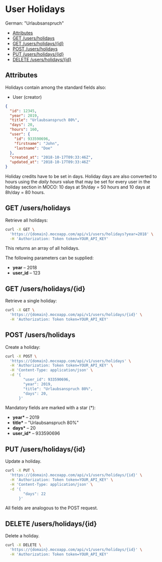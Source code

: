 # User Holidays

German: "Urlaubsanspruch"

<!-- TOC -->

- [Attributes](#attributes)
- [GET /users/holidays](#get-usersholidays)
- [GET /users/holidays/{id}](#get-usersholidaysid)
- [POST /users/holidays](#post-usersholidays)
- [PUT /users/holidays/{id}](#put-usersholidaysid)
- [DELETE /users/holidays/{id}](#delete-usersholidaysid)

<!-- /TOC -->

## Attributes

Holidays contain among the standard fields also:

- User (creator)

```json
{
  "id": 12345,
  "year": 2019,
  "title": "Urlaubsanspruch 80%",
  "days": 20,
  "hours": 160,
  "user": {
    "id": 933590696,
    "firstname": "John",
    "lastname": "Doe"
  },
  "created_at": "2018-10-17T09:33:46Z",
  "updated_at": "2018-10-17T09:33:46Z"
}
```

Holiday credits have to be set in days. Holiday days are also converted to hours using the _daily hours_ value that may
be set for every user in the holiday section in MOCO: 10 days at 5h/day = 50 hours and 10 days at 8h/day = 80 hours.

## GET /users/holidays

Retrieve all holidays:

```bash
curl -X GET \
  'https://{domain}.mocoapp.com/api/v1/users/holidays?year=2018' \
  -H 'Authorization: Token token=YOUR_API_KEY'
```

This returns an array of all holidays.

The following parameters can be supplied:

- **year** – 2018
- **user_id** – 123

## GET /users/holidays/{id}

Retrieve a single holiday:

```bash
curl -X GET \
  'https://{domain}.mocoapp.com/api/v1/users/holidays/{id}' \
  -H 'Authorization: Token token=YOUR_API_KEY'
```

## POST /users/holidays

Create a holiday:

```bash
curl -X POST \
  'https://{domain}.mocoapp.com/api/v1/users/holidays' \
  -H 'Authorization: Token token=YOUR_API_KEY' \
  -H 'Content-Type: application/json' \
  -d '{
        "user_id": 933590696,
        "year": 2019,
        "title": "Urlaubsanspruch 80%",
        "days": 20,
      }'
```

Mandatory fields are marked with a star (\*):

- **year\*** – 2019
- **title\*** – "Urlaubsanspruch 80%"
- **days\*** – 20
- **user_id\*** – 933590696

## PUT /users/holidays/{id}

Update a holiday.

```bash
curl -X PUT \
  'https://{domain}.mocoapp.com/api/v1/users/holidays/{id}' \
  -H 'Authorization: Token token=YOUR_API_KEY' \
  -H 'Content-Type: application/json' \
  -d '{
        "days": 22
      }'
```

All fields are analogous to the POST request.

## DELETE /users/holidays/{id}

Delete a holiday.

```bash
curl -X DELETE \
  'https://{domain}.mocoapp.com/api/v1/users/holidays/{id}' \
  -H 'Authorization: Token token=YOUR_API_KEY'
```
